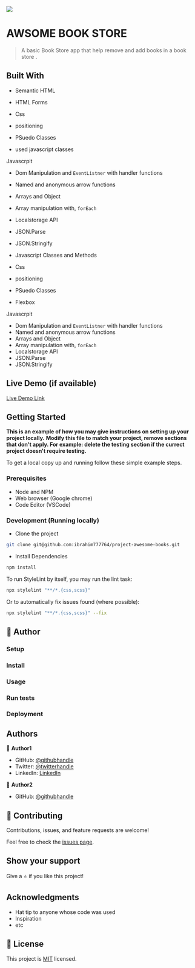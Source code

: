 ![](https://img.shields.io/badge/Microverse-blueviolet)

# AWSOME BOOK STORE

> A basic Book Store app that help remove and add books in a book store .

## Built With
- Semantic HTML
- HTML Forms

- Css
- positioning
- PSuedo Classes
- used javascript classes

Javascrpit

- Dom Manipulation and `EventListner` with handler functions
- Named and anonymous arrow functions
- Arrays and Object
- Array manipulation with, `forEach`
- Localstorage API
- JSON.Parse
- JSON.Stringify
- Javascript Classes and Methods

- Css
- positioning
- PSuedo Classes
- Flexbox

Javascrpit

- Dom Manipulation and `EventListner` with handler functions
- Named and anonymous arrow functions
- Arrays and Object
- Array manipulation with, `forEach`
- Localstorage API
- JSON.Parse
- JSON.Stringify
## Live Demo (if available)

[Live Demo Link](https://ibrahim777764.github.io/project-awesome-books/)

## Getting Started

**This is an example of how you may give instructions on setting up your project locally.**
**Modify this file to match your project, remove sections that don't apply. For example: delete the testing section if the currect project doesn't require testing.**

To get a local copy up and running follow these simple example steps.

### Prerequisites

- Node and NPM
- Web browser (Google chrome)
- Code Editor (VSCode)

### Development (Running locally)

- Clone the project

```bash
git clone git@github.com:ibrahim777764/project-awesome-books.git

```

- Install Dependencies

```bash
npm install
```

To run StyleLint by itself, you may run the lint task:

```bash
npx stylelint "**/*.{css,scss}"
```

Or to automatically fix issues found (where possible):

```bash
npx stylelint "**/*.{css,scss}" --fix
```


## 👤 Author

### Setup

### Install

### Usage

### Run tests

### Deployment

## Authors

👤 **Author1**

- GitHub: [@githubhandle](https://github.com/ibrahim777764/)
- Twitter: [@twitterhandle](https://twitter.com/Ibrahim66650696)
- LinkedIn: [LinkedIn](https://www.linkedin.com/in/ibrahim-naseer-215667225/)

👤 **Author2**

- GitHub: [@githubhandle](https://github.com/efoosag)

## 🤝 Contributing

Contributions, issues, and feature requests are welcome!

Feel free to check the [issues page](../../issues/).

## Show your support

Give a ⭐️ if you like this project!

## Acknowledgments

- Hat tip to anyone whose code was used
- Inspiration
- etc

## 📝 License

This project is [MIT](./MIT.md) licensed.
